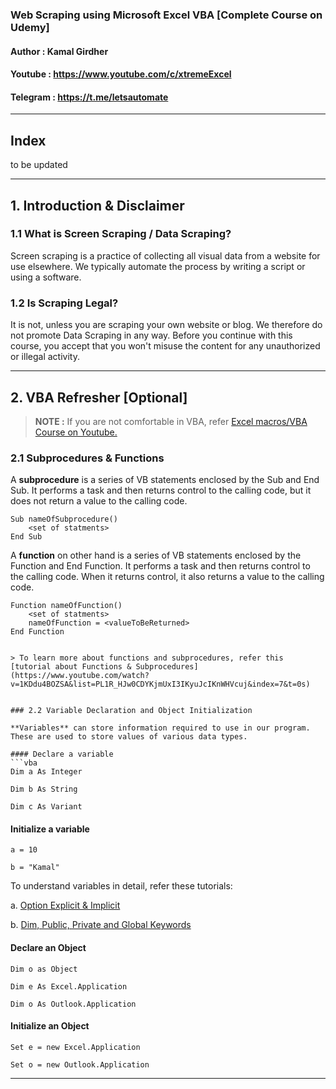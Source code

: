 ### Web Scraping using Microsoft Excel VBA [Complete Course on Udemy]

#### Author : Kamal Girdher
#### Youtube : https://www.youtube.com/c/xtremeExcel
#### Telegram : https://t.me/letsautomate

--------------------------------------------------------------------------

## Index

 to be updated

--------------------------------------------------------------------------
## 1. Introduction & Disclaimer

### 1.1 What is Screen Scraping / Data Scraping?

Screen scraping is a practice of collecting all visual data from a website for use elsewhere. We typically automate the process by writing a script or using a software.

### 1.2 Is Scraping Legal?

It is not, unless you are scraping your own website or blog. We therefore do not promote Data Scraping in any way. Before you continue with this course, you accept that you won't misuse the content for any unauthorized or illegal activity.

--------------------------------------------------------------------------

## 2. VBA Refresher [Optional]

> **NOTE :** If you are not comfortable in VBA, refer [Excel macros/VBA Course on Youtube.](https://www.youtube.com/watch?v=dYHgr2murPk&list=PL1R_HJw0CDYKjmUxI3IKyuJcIKnWHVcuj)

### 2.1 Subprocedures & Functions

A **subprocedure** is a series of VB statements enclosed by the Sub and End Sub. It performs a task and then returns control to the calling code, but it does not return a value to the calling code.

```vba
Sub nameOfSubprocedure()
	<set of statments>
End Sub
```

A **function** on other hand is a series of VB statements enclosed by the Function and End Function. It performs a task and then returns control to the calling code. When it returns control, it also returns a value to the calling code.

```vba
Function nameOfFunction()
	<set of statments>
	nameOfFunction = <valueToBeReturned>
End Function


> To learn more about functions and subprocedures, refer this [tutorial about Functions & Subprocedures](https://www.youtube.com/watch?v=1KDdu4BOZSA&list=PL1R_HJw0CDYKjmUxI3IKyuJcIKnWHVcuj&index=7&t=0s)


### 2.2 Variable Declaration and Object Initialization

**Variables** can store information required to use in our program. These are used to store values of various data types.

#### Declare a variable
```vba
Dim a As Integer

Dim b As String

Dim c As Variant
```

#### Initialize a variable
```vba
a = 10

b = "Kamal"
```

To understand variables in detail, refer these tutorials:

a. [Option Explicit & Implicit](https://www.youtube.com/watch?v=mojNkrnt_YA&list=PL1R_HJw0CDYKjmUxI3IKyuJcIKnWHVcuj&index=5&t=0s)

b. [Dim, Public, Private and Global Keywords](https://www.youtube.com/watch?v=33JmyY83IpA&list=PL1R_HJw0CDYKjmUxI3IKyuJcIKnWHVcuj&index=6&t=5s)


#### Declare an Object
```vba
Dim o as Object

Dim e As Excel.Application

Dim o As Outlook.Application
```

#### Initialize an Object
```vba
Set e = new Excel.Application

Set o = new Outlook.Application
```
--------------------------------------------------------------------------